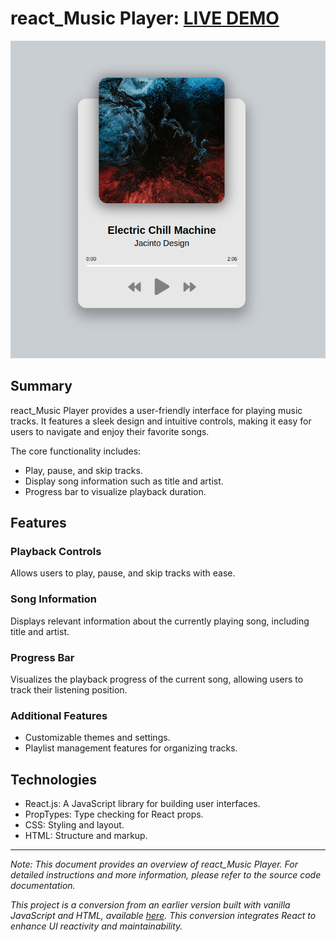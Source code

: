 # react_Music Player: [LIVE DEMO](https://shcoobz.github.io/react_music-player/)

![react_music-player](assets/react_music-player.png)

## Summary

react_Music Player provides a user-friendly interface for playing music tracks. It features a sleek design and intuitive controls, making it easy for users to navigate and enjoy their favorite songs.

The core functionality includes:

- Play, pause, and skip tracks.
- Display song information such as title and artist.
- Progress bar to visualize playback duration.

## Features

### Playback Controls

Allows users to play, pause, and skip tracks with ease.

### Song Information

Displays relevant information about the currently playing song, including title and artist.

### Progress Bar

Visualizes the playback progress of the current song, allowing users to track their listening position.

### Additional Features

- Customizable themes and settings.
- Playlist management features for organizing tracks.

## Technologies

- React.js: A JavaScript library for building user interfaces.
- PropTypes: Type checking for React props.
- CSS: Styling and layout.
- HTML: Structure and markup.

---

_Note: This document provides an overview of react_Music Player. For detailed instructions and more information, please refer to the source code documentation._

_This project is a conversion from an earlier version built with vanilla JavaScript and HTML, available [here](https://github.com/Shcoobz/basicJS_music-player/). This conversion integrates React to enhance UI reactivity and maintainability._
